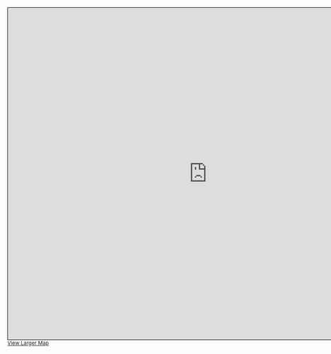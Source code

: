 <iframe width="900" height="750" frameborder="0" scrolling="no" marginheight="0" marginwidth="0" src="https://www.openstreetmap.org/export/embed.html?bbox=-117.20592498779298%2C32.92700427532209%2C-116.97933197021486%2C33.05860110818264&amp;layer=mapnik" style="border: 1px solid black"></iframe><br/><small><a href="https://www.openstreetmap.org/#map=13/32.9928/-117.0926">View Larger Map</a></small>

